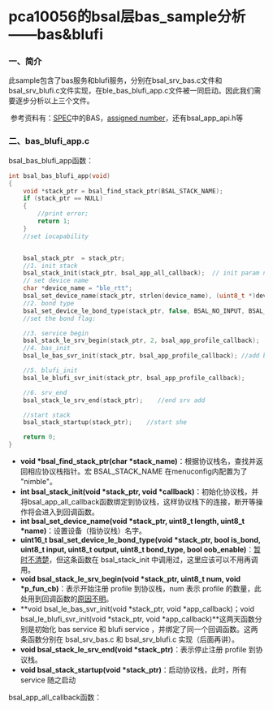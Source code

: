 # pca10056的bsal层bas_sample分析——bas&blufi

### 一、简介

​	此sample包含了bas服务和blufi服务，分别在bsal_srv_bas.c文件和bsal_srv_blufi.c文件实现，在ble_bas_blufi_app.c文件被一同启动。因此我们需要逐步分析以上三个文件。

​	参考资料有：[SPEC](https://www.bluetooth.com/specifications/specs/)中的BAS，[assigned number](https://www.bluetooth.com/specifications/assigned-numbers/)，还有bsal_app_api.h等



### 二、bas_blufi_app.c

bsal_bas_blufi_app函数：

```c
int bsal_bas_blufi_app(void)
{
    void *stack_ptr = bsal_find_stack_ptr(BSAL_STACK_NAME);
    if (stack_ptr == NULL)
    {
        //print error;
        return 1;
    }
    //set iocapability


    bsal_stack_ptr  = stack_ptr;
    //1. init stack
    bsal_stack_init(stack_ptr, bsal_app_all_callback);  // init param not start stack
    // set device name
    char *device_name = "ble_rtt";
    bsal_set_device_name(stack_ptr, strlen(device_name), (uint8_t *)device_name);
    //2. bond type
    bsal_set_device_le_bond_type(stack_ptr, false, BSAL_NO_INPUT, BSAL_NO_OUTPUT, BSAL_GAP_AUTHEN_BIT_NO_BONDING, false);
    //set the bond flag:

    //3. service begin
    bsal_stack_le_srv_begin(stack_ptr, 2, bsal_app_profile_callback);  //will add 1 service
    //4. bas_init
    bsal_le_bas_svr_init(stack_ptr, bsal_app_profile_callback); //add battery servcie

    //5. blufi_init
    bsal_le_blufi_svr_init(stack_ptr, bsal_app_profile_callback);

    //6. srv_end
    bsal_stack_le_srv_end(stack_ptr);    //end srv add

    //start stack
    bsal_stack_startup(stack_ptr);    //start she

    return 0;
}
```

- **void *bsal_find_stack_ptr(char *stack_name)**：根据协议栈名，查找并返回相应协议栈指针。宏 BSAL_STACK_NAME 在menuconfig内配置为了 "nimble"。
- **int bsal_stack_init(void *stack_ptr, void *callback)**：初始化协议栈，并将bsal_app_all_callback函数绑定到协议栈，这样协议栈下的连接，断开等操作将会进入到回调函数。
- **int bsal_set_device_name(void *stack_ptr, uint8_t length, uint8_t *name)**：设置设备（指协议栈）名字。
- **uint16_t bsal_set_device_le_bond_type(void *stack_ptr, bool is_bond, uint8_t input, uint8_t output, uint8_t bond_type, bool oob_enable)**：<u>暂时不清楚</u>，但这条函数在 bsal_stack_init 中调用过，这里应该可以不用再调用。
- **void bsal_stack_le_srv_begin(void *stack_ptr, uint8_t num, void *p_fun_cb)**：表示开始注册 profile 到协议栈，num 表示 profile 的数量，此处用到回调函数的<u>原因不明</u>。
- **void bsal_le_bas_svr_init(void *stack_ptr, void *app_callback)；void bsal_le_blufi_svr_init(void *stack_ptr, void *app_callback)**这两天函数分别是初始化 bas service 和 blufi service ，并绑定了同一个回调函数。这两条函数分别在 bsal_srv_bas.c 和 bsal_srv_blufi.c 实现（后面再讲）。
- **void bsal_stack_le_srv_end(void *stack_ptr)**：表示停止注册 profile 到协议栈。
- **void bsal_stack_startup(void *stack_ptr)**：启动协议栈，此时，所有 service 随之启动

bsal_app_all_callback函数：

